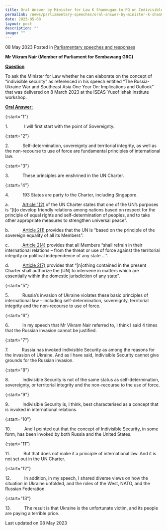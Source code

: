 ```yaml
---
title: Oral Answer by Minister for Law K Shanmugam to PQ on Indivisible Security
permalink: /news/parliamentary-speeches/oral-answer-by-minister-k-shanmugam-to-pq-on-indivisible-security/
date: 2023-05-08
layout: post
description: ""
image: ""
---
```

08 May 2023 Posted in [Parliamentary speeches and responses](/news/parliamentary-speeches) 

**Mr Vikram Nair (Member of Parliament for Sembawang GRC)**

<b><u>Question</u></b>

To ask the Minister for Law whether he can elaborate on the concept of “indivisible security” as referenced in his speech entitled “The Russia-Ukraine War and Southeast Asia One Year On: Implications and Outlook” that was delivered on 8 March 2023 at the ISEAS-Yusof Ishak Institute workshop.

<b><u>Oral Answer:</u></b>

{:start="1"}

1.&nbsp;&nbsp;&nbsp;&nbsp;&nbsp;&nbsp;&nbsp;&nbsp;&nbsp;&nbsp;&nbsp;&nbsp; I will first start with the point of Sovereignty.

{:start="2"}

2.&nbsp;&nbsp;&nbsp;&nbsp;&nbsp;&nbsp;&nbsp;&nbsp;&nbsp;&nbsp; Self-determination, sovereignty and territorial integrity, as well as the non-recourse to use of force are fundamental principles of international law.

{:start="3"}

3.&nbsp;&nbsp;&nbsp;&nbsp;&nbsp;&nbsp;&nbsp;&nbsp;&nbsp;&nbsp; These principles are enshrined in the UN Charter.

{:start="4"}

4.&nbsp;&nbsp;&nbsp;&nbsp;&nbsp;&nbsp;&nbsp;&nbsp;&nbsp;&nbsp; 193 States are party to the Charter, including Singapore.

a.&nbsp;&nbsp;&nbsp;&nbsp;&nbsp;&nbsp;&nbsp;&nbsp;&nbsp;&nbsp; <u>Article 1(2)</u> of the UN Charter states that one of the UN’s purposes is “[t]o develop friendly relations among nations based on respect for the principle of equal rights and self-determination of peoples, and to take other appropriate measures to strengthen universal peace”.

b.&nbsp;&nbsp;&nbsp;&nbsp;&nbsp;&nbsp;&nbsp;&nbsp;&nbsp;&nbsp; <u>Article 2(1)</u> provides that the UN is “based on the principle of the sovereign equality of all its Members”.

c.&nbsp;&nbsp;&nbsp;&nbsp;&nbsp;&nbsp;&nbsp;&nbsp;&nbsp;&nbsp; <u>Article 2(4)</u> provides that all Members “shall refrain in their international relations – from the threat or use of force against the territorial integrity or political independence of any state …”.

d.&nbsp;&nbsp;&nbsp;&nbsp;&nbsp;&nbsp;&nbsp;&nbsp;&nbsp;&nbsp; <u>Article 2(7)</u> provides that “[n]othing contained in the present Charter shall authorize the [UN] to intervene in matters which are essentially within the domestic jurisdiction of any state”.

{:start="5"}

5.&nbsp;&nbsp;&nbsp;&nbsp;&nbsp;&nbsp;&nbsp;&nbsp;&nbsp;&nbsp; Russia’s invasion of Ukraine violates these basic principles of international law – including self-determination, sovereignty, territorial integrity and the non-recourse to use of force.

{:start="6"}

6.&nbsp;&nbsp;&nbsp;&nbsp;&nbsp;&nbsp;&nbsp;&nbsp;&nbsp;&nbsp; In my speech that Mr Vikram Nair referred to, I think I said 4 times that the Russian invasion cannot be justified.

{:start="7"}

7.&nbsp;&nbsp;&nbsp;&nbsp;&nbsp;&nbsp;&nbsp;&nbsp;&nbsp;&nbsp; Russia has invoked Indivisible Security as among the reasons for
the invasion of Ukraine. And as I have said, Indivisible Security
cannot give grounds for the Russian invasion.

{:start="8"}

8.&nbsp;&nbsp;&nbsp;&nbsp;&nbsp;&nbsp;&nbsp;&nbsp;&nbsp;&nbsp; Indivisible Security is not of the same status as self-determination,
sovereignty, or territorial integrity and the non-recourse to the use
of force.

{:start="9"}

9.&nbsp;&nbsp;&nbsp;&nbsp;&nbsp;&nbsp;&nbsp;&nbsp;&nbsp;&nbsp; Indivisible Security is, I think, best characterised as a concept that
is invoked in international relations.

{:start="10"}

10.&nbsp;&nbsp;&nbsp;&nbsp;&nbsp;&nbsp;&nbsp;&nbsp;&nbsp;&nbsp; And I pointed out that the concept of Indivisible Security, in some form, has been invoked by both Russia and the United States.

{:start="11"}

11.&nbsp;&nbsp;&nbsp;&nbsp;&nbsp;&nbsp;&nbsp;&nbsp;&nbsp;&nbsp; But that does not make it a principle of international law. And it is
not set out in the UN Charter.

{:start="12"}

12.&nbsp;&nbsp;&nbsp;&nbsp;&nbsp;&nbsp;&nbsp;&nbsp;&nbsp;&nbsp; In addition, in my speech, I shared diverse views on how the
situation in Ukraine unfolded, and the roles of the West, NATO,
and the Russian Federation.

{:start="13"}

13.&nbsp;&nbsp;&nbsp;&nbsp;&nbsp;&nbsp;&nbsp;&nbsp;&nbsp;&nbsp; The result is that Ukraine is the unfortunate victim, and its people
are paying a terrible price.

<p class="right-side-updated">Last updated on 08 May 2023</p>